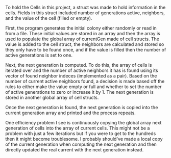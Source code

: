 To hold the Cells in this project, a struct was made to hold information in the cells. Fields in this struct included number of generations active, neighbors, and the value of the cell (filled or empty).

First, the program generates the initial colony either randomly or read in from a file. These initial values are stored in an array and then the array is used to populate the global array of currentGen made of cell structs. The value is added to the cell struct, the neighbors are calculated and stored so they only have to be found once, and if the value is filled then the number of active generations is set to one. 

Next, the next generation is computed. To do this, the array of cells is iterated over and the number of active neighbors it has is found using its vector of found neighbor indeces (implemented as a pair). Based on the number of current active neighbors found, a decision is made based off the rules to either make the value empty or full and whether to set the number of active generations to zero or increase it by 1. The next generation is stored in another global array of cell structs.

Once the next generation is found, the next generation is copied into the current generation array and printed and the process repeats. 

One efficiency problem I see is continuously copying the global array next generation of cells into the array of current cells. This might not be a problem with just a few iterations but if you were to get to the hundreds then it might become troublesome. I probably should've made a local copy of the current generation when computing the next generation and then directly updated the real current with the next generation instead. 